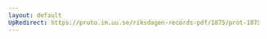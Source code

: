 ```yaml
---
layout: default
UpRedirect: https://pruto.im.uu.se/riksdagen-records-pdf/1875/prot-1875--ak--016/prot-1875--ak--016_038.pdf
---
```

